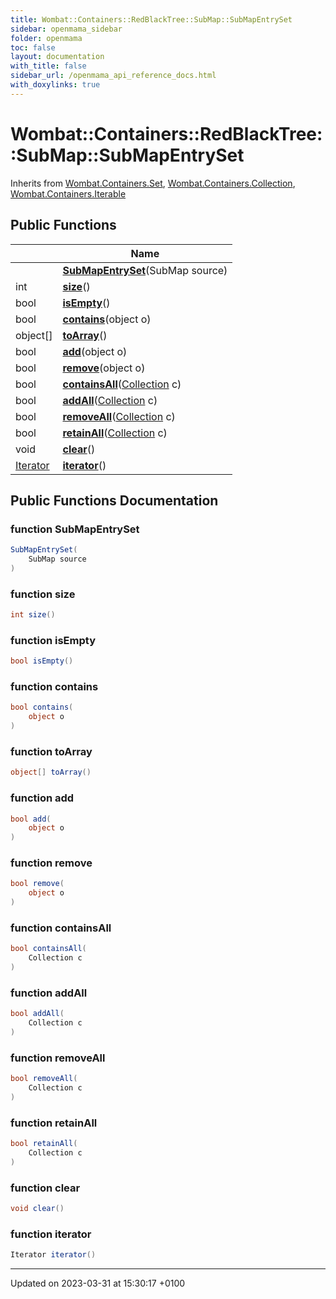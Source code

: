 ```yaml
---
title: Wombat::Containers::RedBlackTree::SubMap::SubMapEntrySet
sidebar: openmama_sidebar
folder: openmama
toc: false
layout: documentation
with_title: false
sidebar_url: /openmama_api_reference_docs.html
with_doxylinks: true
---
```


# Wombat::Containers::RedBlackTree::SubMap::SubMapEntrySet





Inherits from [Wombat.Containers.Set](interfaceWombat_1_1Containers_1_1Set.html), [Wombat.Containers.Collection](interfaceWombat_1_1Containers_1_1Collection.html), [Wombat.Containers.Iterable](interfaceWombat_1_1Containers_1_1Iterable.html)

## Public Functions

|                | Name           |
| -------------- | -------------- |
| | **[SubMapEntrySet](classWombat_1_1Containers_1_1RedBlackTree_1_1SubMap_1_1SubMapEntrySet.html#function-submapentryset)**(SubMap source) |
| int | **[size](classWombat_1_1Containers_1_1RedBlackTree_1_1SubMap_1_1SubMapEntrySet.html#function-size)**() |
| bool | **[isEmpty](classWombat_1_1Containers_1_1RedBlackTree_1_1SubMap_1_1SubMapEntrySet.html#function-isempty)**() |
| bool | **[contains](classWombat_1_1Containers_1_1RedBlackTree_1_1SubMap_1_1SubMapEntrySet.html#function-contains)**(object o) |
| object[] | **[toArray](classWombat_1_1Containers_1_1RedBlackTree_1_1SubMap_1_1SubMapEntrySet.html#function-toarray)**() |
| bool | **[add](classWombat_1_1Containers_1_1RedBlackTree_1_1SubMap_1_1SubMapEntrySet.html#function-add)**(object o) |
| bool | **[remove](classWombat_1_1Containers_1_1RedBlackTree_1_1SubMap_1_1SubMapEntrySet.html#function-remove)**(object o) |
| bool | **[containsAll](classWombat_1_1Containers_1_1RedBlackTree_1_1SubMap_1_1SubMapEntrySet.html#function-containsall)**([Collection](interfaceWombat_1_1Containers_1_1Collection.html) c) |
| bool | **[addAll](classWombat_1_1Containers_1_1RedBlackTree_1_1SubMap_1_1SubMapEntrySet.html#function-addall)**([Collection](interfaceWombat_1_1Containers_1_1Collection.html) c) |
| bool | **[removeAll](classWombat_1_1Containers_1_1RedBlackTree_1_1SubMap_1_1SubMapEntrySet.html#function-removeall)**([Collection](interfaceWombat_1_1Containers_1_1Collection.html) c) |
| bool | **[retainAll](classWombat_1_1Containers_1_1RedBlackTree_1_1SubMap_1_1SubMapEntrySet.html#function-retainall)**([Collection](interfaceWombat_1_1Containers_1_1Collection.html) c) |
| void | **[clear](classWombat_1_1Containers_1_1RedBlackTree_1_1SubMap_1_1SubMapEntrySet.html#function-clear)**() |
| [Iterator](interfaceWombat_1_1Containers_1_1Iterator.html) | **[iterator](classWombat_1_1Containers_1_1RedBlackTree_1_1SubMap_1_1SubMapEntrySet.html#function-iterator)**() |

## Public Functions Documentation

### function SubMapEntrySet

```csharp
SubMapEntrySet(
    SubMap source
)
```


### function size

```csharp
int size()
```


### function isEmpty

```csharp
bool isEmpty()
```


### function contains

```csharp
bool contains(
    object o
)
```


### function toArray

```csharp
object[] toArray()
```


### function add

```csharp
bool add(
    object o
)
```


### function remove

```csharp
bool remove(
    object o
)
```


### function containsAll

```csharp
bool containsAll(
    Collection c
)
```


### function addAll

```csharp
bool addAll(
    Collection c
)
```


### function removeAll

```csharp
bool removeAll(
    Collection c
)
```


### function retainAll

```csharp
bool retainAll(
    Collection c
)
```


### function clear

```csharp
void clear()
```


### function iterator

```csharp
Iterator iterator()
```


-------------------------------

Updated on 2023-03-31 at 15:30:17 +0100
